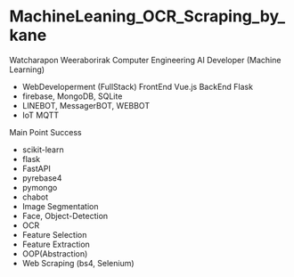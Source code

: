# MachineLeaning_OCR_Scraping_by_kane
 Watcharapon Weeraborirak
Computer Engineering AI Developer (Machine Learning)
- WebDeveloperment (FullStack) FrontEnd Vue.js BackEnd Flask
- firebase, MongoDB, SQLite
- LINEBOT, MessagerBOT, WEBBOT
- IoT MQTT

Main Point Success
- scikit-learn
- flask
- FastAPI
- pyrebase4
- pymongo
- chabot
- Image Segmentation
- Face, Object-Detection
- OCR
- Feature Selection
- Feature Extraction
- OOP(Abstraction)
- Web Scraping (bs4, Selenium)
